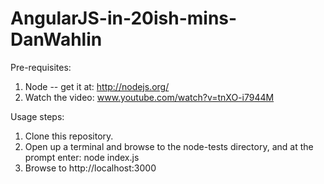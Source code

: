 # AngularJS-in-20ish-mins-DanWahlin

Pre-requisites: 
1. Node -- get it at: http://nodejs.org/
2. Watch the video: www.youtube.com/watch?v=tnXO-i7944M 

Usage steps:
1. Clone this repository.
2. Open up a terminal and browse to the node-tests directory, and at the prompt enter: node index.js
3. Browse to http://localhost:3000
